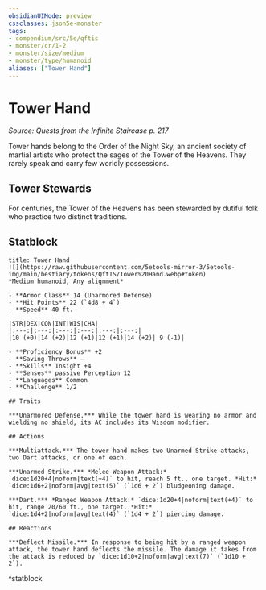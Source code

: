 ```yaml
---
obsidianUIMode: preview
cssclasses: json5e-monster
tags:
- compendium/src/5e/qftis
- monster/cr/1-2
- monster/size/medium
- monster/type/humanoid
aliases: ["Tower Hand"]
---
```

# Tower Hand
*Source: Quests from the Infinite Staircase p. 217*  

Tower hands belong to the Order of the Night Sky, an ancient society of martial artists who protect the sages of the Tower of the Heavens. They rarely speak and carry few worldly possessions.

## Tower Stewards

For centuries, the Tower of the Heavens has been stewarded by dutiful folk who practice two distinct traditions.

## Statblock

```ad-statblock
title: Tower Hand
![](https://raw.githubusercontent.com/5etools-mirror-3/5etools-img/main/bestiary/tokens/QftIS/Tower%20Hand.webp#token)
*Medium humanoid, Any alignment*

- **Armor Class** 14 (Unarmored Defense)
- **Hit Points** 22 (`4d8 + 4`)
- **Speed** 40 ft.

|STR|DEX|CON|INT|WIS|CHA|
|:---:|:---:|:---:|:---:|:---:|:---:|
|10 (+0)|14 (+2)|12 (+1)|12 (+1)|14 (+2)| 9 (-1)|

- **Proficiency Bonus** +2
- **Saving Throws** ⏤
- **Skills** Insight +4
- **Senses** passive Perception 12
- **Languages** Common
- **Challenge** 1/2

## Traits

***Unarmored Defense.*** While the tower hand is wearing no armor and wielding no shield, its AC includes its Wisdom modifier.

## Actions

***Multiattack.*** The tower hand makes two Unarmed Strike attacks, two Dart attacks, or one of each.

***Unarmed Strike.*** *Melee Weapon Attack:* `dice:1d20+4|noform|text(+4)` to hit, reach 5 ft., one target. *Hit:* `dice:1d6+2|noform|avg|text(5)` (`1d6 + 2`) bludgeoning damage.

***Dart.*** *Ranged Weapon Attack:* `dice:1d20+4|noform|text(+4)` to hit, range 20/60 ft., one target. *Hit:* `dice:1d4+2|noform|avg|text(4)` (`1d4 + 2`) piercing damage.

## Reactions

***Deflect Missile.*** In response to being hit by a ranged weapon attack, the tower hand deflects the missile. The damage it takes from the attack is reduced by `dice:1d10+2|noform|avg|text(7)` (`1d10 + 2`).
```
^statblock